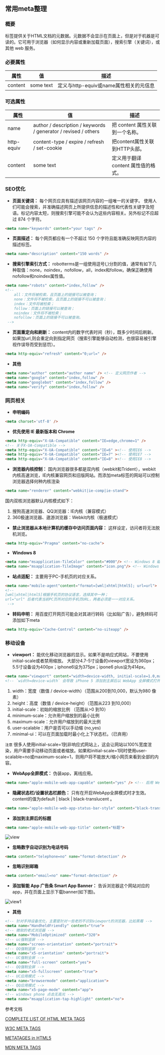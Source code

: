 ## 常用meta整理

### 概要

标签提供关于HTML文档的元数据。元数据不会显示在页面上，但是对于机器是可读的。它可用于浏览器（如何显示内容或重新加载页面），搜索引擎（关键词），或其他 web 服务。


### 必要属性

属性    | 值         | 描述
--------|------------|----
content | some text  | 定义与http-equiv或name属性相关的元信息

### 可选属性

属性 | 值 | 描述
----|------|----
name | author / description / keywords / generator / revised / others  | 把 content 属性关联到一个名称。
http-equiv | content-type / expire / refresh / set-cookie  | 把content属性关联到HTTP头部。
content | some text  | 定义用于翻译 content 属性值的格式。

### SEO优化

* **页面关键词：** 每个网页应具有描述该网页内容的一组唯一的关键字。
使用人们可能会搜索，并准确描述网页上所提供信息的描述性和代表性关键字及短语。标记内容太短，则搜索引擎可能不会认为这些内容相关。另外标记不应超过 874 个字符。

```html
<meta name="keywords" content="your tags" />
```

* **页面描述：** 每个网页都应有一个不超过 150 个字符且能准确反映网页内容的描述标签。

```html
<meta name="description" content="150 words" />
```

* **搜索引擎索引方式：** robotterms是一组使用逗号(,)分割的值，通常有如下几种取值：none，noindex，nofollow，all，index和follow。确保正确使用nofollow和noindex属性值。

```html
<meta name="robots" content="index,follow" />
<!--
    all：文件将被检索，且页面上的链接可以被查询；
    none：文件将不被检索，且页面上的链接不可以被查询；
    index：文件将被检索；
    follow：页面上的链接可以被查询；
    noindex：文件将不被检索；
    nofollow：页面上的链接不可以被查询。
 -->
```

* **页面重定向和刷新：** content内的数字代表时间（秒），既多少时间后刷新。如果加url,则会重定向到指定网页（搜索引擎能够自动检测，也很容易被引擎视作误导而受到惩罚）。

```html
<meta http-equiv="refresh" content="0;url=" />
```

* **其他**

```html
<meta name="author" content="author name" /> <!-- 定义网页作者 -->
<meta name="google" content="index,follow" />
<meta name="googlebot" content="index,follow" />
<meta name="verify" content="index,follow" />
```

### 网页相关

* **申明编码**

```html
<meta charset='utf-8' />
```

* **优先使用 IE 最新版本和 Chrome**

```html
<meta http-equiv="X-UA-Compatible" content="IE=edge,chrome=1" />
<!-- 关于X-UA-Compatible -->
<meta http-equiv="X-UA-Compatible" content="IE=6" ><!-- 使用IE6 -->
<meta http-equiv="X-UA-Compatible" content="IE=7" ><!-- 使用IE7 -->
<meta http-equiv="X-UA-Compatible" content="IE=8" ><!-- 使用IE8 -->
```

* **浏览器内核控制：** 国内浏览器很多都是双内核（webkit和Trident），webkit内核高速浏览，IE内核兼容网页和旧版网站。而添加meta标签的网站可以控制浏览器选择何种内核渲染

```html
<meta name="renderer" content="webkit|ie-comp|ie-stand">
```

国内双核浏览器默认内核模式如下：
1. 搜狗高速浏览器、QQ浏览器：IE内核（兼容模式）
1. 360极速浏览器、遨游浏览器：Webkit内核（极速模式）

* **禁止浏览器从本地计算机的缓存中访问页面内容：** 这样设定，访问者将无法脱机浏览。

```html
<meta http-equiv="Pragma" content="no-cache">
```

* **Windows 8**

```html
<meta name="msapplication-TileColor" content="#000"/> <!-- Windows 8 磁贴颜色 -->
<meta name="msapplication-TileImage" content="icon.png"/> <!-- Windows 8 磁贴图标 -->
```

* **站点适配：** 主要用于PC-手机页的对应关系。


```html
<meta name="mobile-agent"content="format=[wml|xhtml|html5]; url=url">
<!--
[wml|xhtml|html5]根据手机页的协议语言，选择其中一种；
url="url" 后者代表当前PC页所对应的手机页URL，两者必须是一一对应关系。
 -->
```

* **转码申明：** 用百度打开网页可能会对其进行转码（比如贴广告），避免转码可添加如下meta

```html
<meta http-equiv="Cache-Control" content="no-siteapp" />
```

### 移动设备

* **viewport：** 能优化移动浏览器的显示。如果不是响应式网站，不要使用initial-scale或者禁用缩放。
大部分4.7-5寸设备的viewport宽设为360px；5.5寸设备设为400px；iphone6设为375px；ipone6 plus设为414px。

```html
<meta name="viewport" content="width=device-width, initial-scale=1.0,maximum-scale=1.0, user-scalable=no"/>
<!-- `width=device-width` 会导致 iPhone 5 添加到主屏后以 WebApp 全屏模式打开页面时出现黑边  -->
```

1. width：宽度（数值 / device-width）（范围从200到10,000，默认为980 像素）
1. height：高度（数值 / device-height）（范围从223 到10,000）
1. initial-scale：初始的缩放比例 （范围从>0 到10）
1. minimum-scale：允许用户缩放到的最小比例
1. maximum-scale：允许用户缩放到的最大比例
1. user-scalable：用户是否可以手动缩 (no,yes)
1. minimal-ui：可以在页面加载时最小化上下状态栏。（已弃用）

`注意` 很多人使用initial-scale=1到非响应式网站上，这会让网站以100%宽度渲染，用户需要手动移动页面或者缩放。如果和initial-scale=1同时使用user-scalable=no或maximum-scale=1，则用户将不能放大/缩小网页来看到全部的内容。

* **WebApp全屏模式：** 伪装app，离线应用。

```html
<meta name="apple-mobile-web-app-capable" content="yes" /> <!-- 启用 WebApp 全屏模式 -->
```

* **隐藏状态栏/设置状态栏颜色：** 只有在开启WebApp全屏模式时才生效。content的值为default | black | black-translucent 。

```html
<meta name="apple-mobile-web-app-status-bar-style" content="black-translucent" />
```

* **添加到主屏后的标题**

```html
<meta name="apple-mobile-web-app-title" content="标题">
```
![view](https://cloud.githubusercontent.com/assets/3378002/15988534/3b48533e-3087-11e6-9f74-f2c8721c15e0.png)

* **忽略数字自动识别为电话号码**

```html
<meta content="telephone=no" name="format-detection" /> 
```

* **忽略识别邮箱**

```html
<meta content="email=no" name="format-detection" />
```

* **添加智能 App 广告条 Smart App Banner：** 告诉浏览器这个网站对应的app，并在页面上显示下载banner(如下图)。

![view1](https://cloud.githubusercontent.com/assets/3378002/15988549/d90954ec-3087-11e6-8efb-a1447e01a167.png)

* **其他**

```html
<!-- 针对手持设备优化，主要是针对一些老的不识别viewport的浏览器，比如黑莓 -->
<meta name="HandheldFriendly" content="true">
<!-- 微软的老式浏览器 -->
<meta name="MobileOptimized" content="320">
<!-- uc强制竖屏 -->
<meta name="screen-orientation" content="portrait">
<!-- QQ强制竖屏 -->
<meta name="x5-orientation" content="portrait">
<!-- UC强制全屏 -->
<meta name="full-screen" content="yes">
<!-- QQ强制全屏 -->
<meta name="x5-fullscreen" content="true">
<!-- UC应用模式 -->
<meta name="browsermode" content="application">
<!-- QQ应用模式 -->
<meta name="x5-page-mode" content="app">
<!-- windows phone 点击无高光 -->
<meta name="msapplication-tap-highlight" content="no">
```


参考文档

[COMPLETE LIST OF HTML META TAGS](http://code.lancepollard.com/complete-list-of-html-meta-tags/)

[W3C META TAGS](http://www.w3.org/TR/html5/document-metadata.html#the-meta-element)

[METATAGES in HTML5](http://www.html-5.com/metatags/)

[MDN META TAGS](https://developer.mozilla.org/en-US/docs/Web/HTML/Element/meta)

